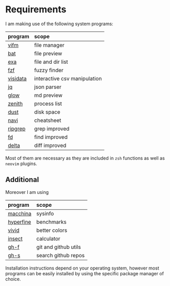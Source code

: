 # Requirements
I am making use of the following system programs:

|program      |scope        |
|:------------|:------------|
[vifm](https://vifm.info/) | file manager |
[bat](https://github.com/sharkdp/bat) | file preview |
[exa](https://the.exa.website/) | file and dir list |
[fzf](https://github.com/junegunn/fzf) | fuzzy finder |
[visidata](https://www.visidata.org/install/) | interactive csv manipulation |
[jq](https://stedolan.github.io/jq/) | json parser |
[glow](https://github.com/charmbracelet/glow) | md preview |
[zenith](https://github.com/bvaisvil/zenith) | process list |
[dust](https://github.com/bootandy/dust) | disk space |
[navi](https://github.com/denisidoro/navi) | cheatsheet |
[ripgrep](https://github.com/BurntSushi/ripgrep) | grep improved |
[fd](https://github.com/sharkdp/fd) | find improved |
[delta](https://github.com/dandavison/delta) | diff improved |

Most of them are necessary as they are included in `zsh` functions as well as `neovim` plugins.

## Additional
Moreover I am using

|program      |scope        |
|:------------|:------------|
[macchina](https://github.com/Macchina-CLI/macchina) | sysinfo |
[hyperfine](https://github.com/sharkdp/hyperfine) | benchmarks |
[vivid](https://github.com/sharkdp/vivid) | better colors |
[insect](https://github.com/sharkdp/insect) | calculator |
[gh-f](https://github.com/gennaro-tedesco/gh-f) | git and github utils |
[gh-s](https://github.com/gennaro-tedesco/gh-s) | search github repos  |

Installation instructions depend on your operating system, however most programs can be easily installed by using the specific package manager of choice.
